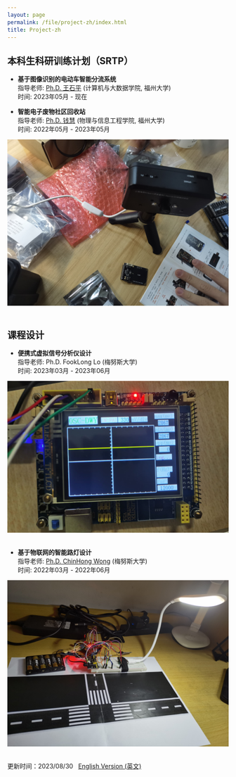 ```yaml
---
layout: page
permalink: /file/project-zh/index.html
title: Project-zh
---
```


## 本科生科研训练计划（SRTP）

- **基于图像识别的电动车智能分流系统**<br>指导老师: [Ph.D. 王石平](https://ccds.fzu.edu.cn/info/1202/8958.htm) (计算机与大数据学院, 福州大学)<br>时间: 2023年05月 - 现在<br>


- **智能电子废物社区回收站**<br>指导老师: [Ph.D. 钱慧](https://ieeexplore.ieee.org/author/37587238900) (物理与信息工程学院, 福州大学)<br>时间: 2022年05月 - 2023年05月<br>

<div>
<img src="/images/zp4.jpg">
</div>
<br>


## 课程设计

- **便携式虚拟信号分析仪设计**<br>指导老师: Ph.D. FookLong Lo (梅努斯大学)<br>时间: 2023年03月 - 2023年06月<br>

<div>
<img src="/images/zp3.jpg">
</div>
<br>

- **基于物联网的智能路灯设计**<br>指导老师: [Ph.D. ChinHong Wong](https://www.researchgate.net/profile/Chin-Hong-Wong) (梅努斯大学)<br>时间: 2022年03月 - 2022年06月<br>

<div>
<img src="/images/zpa.jpg">
</div>
<br>


更新时间：2023/08/30 &nbsp;  [English Version (英文)](https://wangzhipeng.github.io/project/)

